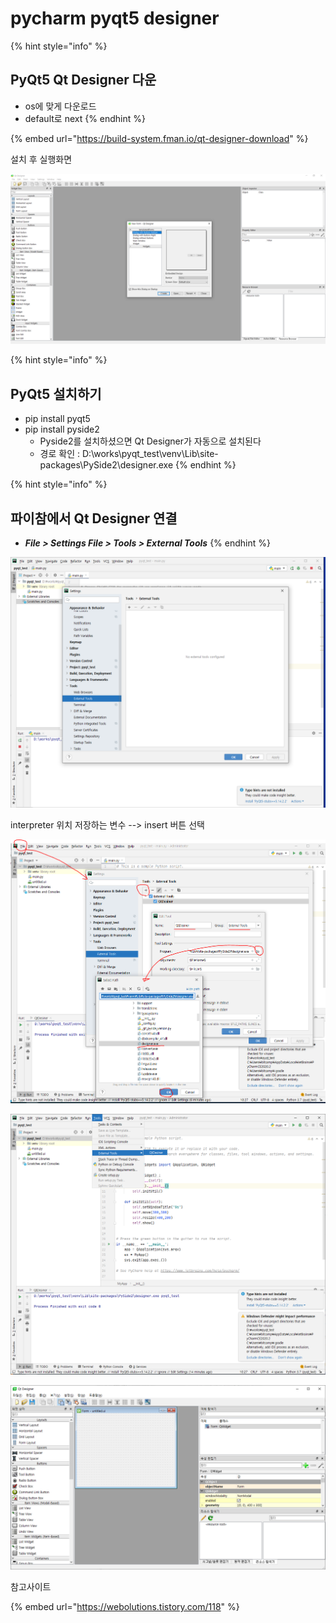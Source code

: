 # pycharm pyqt5 designer

{% hint style="info" %}
## PyQt5 Qt Designer 다운

* os에 맞게 다운로드
* default로 next 
{% endhint %}

{% embed url="https://build-system.fman.io/qt-designer-download" %}

설치 후 실행화면

![](../.gitbook/assets/image%20%28303%29.png)

{% hint style="info" %}
## **PyQt5 설치하기**

* pip install pyqt5
* pip install pyside2  
  *  Pyside2를 설치하셨으면 Qt Designer가 자동으로 설치된다
  * 경로 확인 : D:\works\pyqt\_test\venv\Lib\site-packages\PySide2\designer.exe
{% endhint %}

{% hint style="info" %}
## 파이참에서 Qt Designer 연결

*   _**File &gt; Settings File &gt; Tools &gt; External Tools**_ 
{% endhint %}

![](../.gitbook/assets/image%20%28305%29.png)

interpreter 위치 저장하는 변수 --&gt; insert 버튼 선택

![](../.gitbook/assets/image%20%28304%29.png)

![](../.gitbook/assets/image%20%28299%29.png)

![](../.gitbook/assets/image%20%28300%29.png)

참고사이트 

{% embed url="https://webolutions.tistory.com/118" %}



